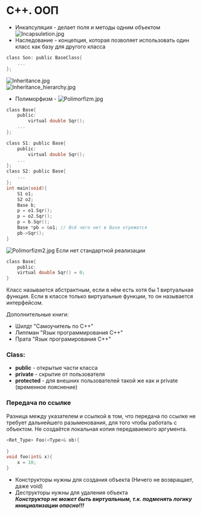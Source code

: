 # C++. ООП
- Инкапсуляция - делает поля и методы одним объектом 
![Incapsuletion.jpg](pictures/Incapsuletion.jpg)
- Наследование - концепция, которая позволяет использовать один класс как базу для другого класса
```c
class Son: public BaseClass{
    ...
};
```
![Inheritance.jpg](pictures/Inheritance.jpg)\
![Inheritance_hierarchy.jpg](pictures\Inheritance_hierarchy.jpg)
- Полиморфизм - ![Polimorfizm.jpg](pictures\Polimorfizm.jpg)
```c
class Base{
    public:
        virtual double Sqr();
    ...
};

class S1: public Base{
    public:
        virtual double Sqr();
    ...
};
class S2: public Base{
    ...
};
int main(void){
    S1 o1;
    S2 o2;
    Base b;
    p = o1.Sqr();
    p = o2.Sqr();
    p = b.Sqr();
    Base *pb = &o1; // Всё чего нет в Base отрежется
    pb->Sqr();
}
```
![Polimorfizm2.jpg](pictures/Polimorfizm2.jpg)
Если нет стандартной реализации
```c
class Base{
    public:
    virtual double Sqr() = 0;
}
```
Класс называется абстрактным, если в нём есть хотя бы 1 виртуальная функция. 
Если в классе только виртуальные функции, то он называется интерфейсом.


Дополнительные книги:
- Шилдт "Самоучитель по C++"
- Липпман "Язык программирования C++" 
- Прата "Язык програмирования C++"

### Class:
- **public** - открытые части класса
- **private** - скрытие от пользователя
- **protected** - для внешних пользователей такой же как и private (временное пояснение)

### Передача по ссылке
Разница между указателем и ссылкой в том, что передача по ссылке
не требует дальнейшего разыменования, для того чтобы работать с объектом. 
Не создаётся локальная копия передаваемого аргумента.
```c
<Ret_Type> Foo(<Type>& ob){
    
}
void foo(int& x){
    x = 10;
}
```
- Конструкторы нужны для создания объекта (Ничего не возвращает, даже void)
- Деструкторы нужны для удаления объекта\
**_Конструктор не может быть виртуальным, т.к. подменять логику инициализации опасно!!!_**
